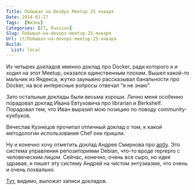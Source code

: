 ```yaml
---
Title: Побывал на DevOps Meetup 25 января
Date: 2014-01-27
Tags:  [Жизнь]
Categories: [IT, Russian]
Slug: Побывал-на-devops-meetup-25-января
Url: it/Побывал-на-devops-meetup-25-января
Build:
  List: local
---
```


Из четырех докладов именно доклад про Docker, ради которого
я и ходил на этот Meetup, оказался единственным плохим.
Вышел какой-то мальчик из Яндекса, жутко заунывно
рассказывал банальности про Docker, на все интересные
вопросы отвечал "я не знаю".

Зато остальные доклады были весьма хороши.
Лично меня особенно порадовал доклад Ивана Евтуховича
про librarian и Berkshelf. Порадовал тем, что Иван выразил
мою позицию по поводу community-кукбуков.

Вячеслав Кузнецов прочитал отличный доклад о том, к какой
методологии использования Chef они пришли.

Ну и конечно хочу отметить доклад Андрея Смирнова про
[aptly](http://www.aptly.info/). Это система управления репозиториями Debian,
что-то вроде reprepro с человеческим лицом. Сейчас, конечно, очень все сыро,
но идея здравая, и пишет эту систему Андрей на чистом энтузиазме, что очень
и очень похвально.

[Тут](http://tech.yandex.ru/events/yagosti/devops/), видимо, выложат записи докладов.

